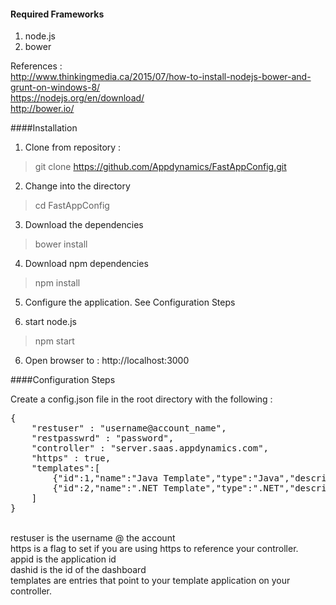 #### Required Frameworks
1. node.js <br/>
2. bower<br/>

References :<br/>
http://www.thinkingmedia.ca/2015/07/how-to-install-nodejs-bower-and-grunt-on-windows-8/<br/>
https://nodejs.org/en/download/<br/>
http://bower.io/<br/>

####Installation

1. Clone from repository : 
>git clone https://github.com/Appdynamics/FastAppConfig.git

2. Change into the directory
> cd FastAppConfig

3. Download the dependencies
> bower install

4. Download npm dependencies
> npm install

5. Configure the application. See Configuration Steps

6. start node.js
> npm start

6. Open browser to :
http://localhost:3000

####Configuration Steps

Create a config.json file in the root directory with the following :

<pre>
{
	"restuser" : "username@account_name",
	"restpasswrd" : "password",
	"controller" : "server.saas.appdynamics.com",
	"https" : true,
	"templates":[
		{"id":1,"name":"Java Template","type":"Java","description":"Java Application - Health Rules and Dashboards","appid":38,"dashid":39},
		{"id":2,"name":".NET Template","type":".NET","description":".NET Application - Health Rules and Dashboards","appid":27,"dashid":3},
	]
}
</pre>
<br/>
restuser is the username @ the account <br/>
https is a flag to set if you are using https to reference your controller.<br/>
appid is the application id<br/>
dashid is the id of the dashboard<br/>
templates are entries that point to your template application on your controller.<br/> 




